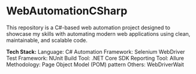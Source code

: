 # WebAutomationCSharp
This repository is a C#-based web automation project designed to showcase my skills with automating modern web applications using clean, maintainable, and scalable code.

**Tech Stack:**
Language: C#
Automation Framework: Selenium WebDriver
Test Framework: NUnit
Build Tool: .NET Core SDK
Reporting Tool: Allure
Methodology: Page Object Model (POM) pattern
Others: WebDriverWait
